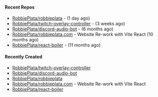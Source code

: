 #### Recent Repos

- [RobbiePlata/robbieplata](https://github.com/RobbiePlata/robbieplata) -  (1 day ago)
- [RobbiePlata/twitch-overlay-controller](https://github.com/RobbiePlata/twitch-overlay-controller) -  (3 weeks ago)
- [RobbiePlata/discord-audio-bot](https://github.com/RobbiePlata/discord-audio-bot) -  (6 months ago)
- [RobbiePlata/robbieplata.com](https://github.com/RobbiePlata/robbieplata.com) - Website Re-work with Vite React (10 months ago)
- [RobbiePlata/react-boiler](https://github.com/RobbiePlata/react-boiler) -  (11 months ago)

#### Recently Created
- [RobbiePlata/twitch-overlay-controller](https://github.com/RobbiePlata/twitch-overlay-controller)
- [RobbiePlata/discord-audio-bot](https://github.com/RobbiePlata/discord-audio-bot)
- [RobbiePlata/robbieplata](https://github.com/RobbiePlata/robbieplata)
- [RobbiePlata/robbieplata.com](https://github.com/RobbiePlata/robbieplata.com) - Website Re-work with Vite React
- [RobbiePlata/react-boiler](https://github.com/RobbiePlata/react-boiler)
